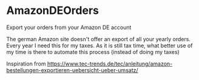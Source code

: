 # AmazonDEOrders
Export your orders from your Amazon DE account

The german Amazon site doesn't offer an export of all your yearly orders. Every year I need this for my taxes.
As it is still tax time, what better use of my time is there to automate this process (instead of doing my taxes)

Inspiration from
https://www.tec-trends.de/tec/anleitung/amazon-bestellungen-exportieren-uebersicht-ueber-umsatz/
